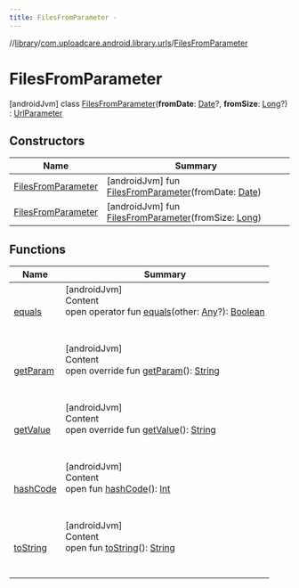 ```yaml
---
title: FilesFromParameter -
---
```

//[library](../../index.md)/[com.uploadcare.android.library.urls](../index.md)/[FilesFromParameter](index.md)



# FilesFromParameter  
 [androidJvm] class [FilesFromParameter](index.md)(**fromDate**: [Date](https://developer.android.com/reference/kotlin/java/util/Date.html)?, **fromSize**: [Long](https://kotlinlang.org/api/latest/jvm/stdlib/kotlin/-long/index.html)?) : [UrlParameter](../-url-parameter/index.md)   


## Constructors  
  
|  Name|  Summary| 
|---|---|
| <a name="com.uploadcare.android.library.urls/FilesFromParameter/FilesFromParameter/#java.util.Date/PointingToDeclaration/"></a>[FilesFromParameter](-files-from-parameter.md)| <a name="com.uploadcare.android.library.urls/FilesFromParameter/FilesFromParameter/#java.util.Date/PointingToDeclaration/"></a> [androidJvm] fun [FilesFromParameter](-files-from-parameter.md)(fromDate: [Date](https://developer.android.com/reference/kotlin/java/util/Date.html))   <br>
| <a name="com.uploadcare.android.library.urls/FilesFromParameter/FilesFromParameter/#kotlin.Long/PointingToDeclaration/"></a>[FilesFromParameter](-files-from-parameter.md)| <a name="com.uploadcare.android.library.urls/FilesFromParameter/FilesFromParameter/#kotlin.Long/PointingToDeclaration/"></a> [androidJvm] fun [FilesFromParameter](-files-from-parameter.md)(fromSize: [Long](https://kotlinlang.org/api/latest/jvm/stdlib/kotlin/-long/index.html))   <br>


## Functions  
  
|  Name|  Summary| 
|---|---|
| <a name="kotlin/Any/equals/#kotlin.Any?/PointingToDeclaration/"></a>[equals](../../com.uploadcare.android.library.utils/-moshi-adapter/index.md#%5Bkotlin%2FAny%2Fequals%2F%23kotlin.Any%3F%2FPointingToDeclaration%2F%5D%2FFunctions%2F2103969333)| <a name="kotlin/Any/equals/#kotlin.Any?/PointingToDeclaration/"></a>[androidJvm]  <br>Content  <br>open operator fun [equals](../../com.uploadcare.android.library.utils/-moshi-adapter/index.md#%5Bkotlin%2FAny%2Fequals%2F%23kotlin.Any%3F%2FPointingToDeclaration%2F%5D%2FFunctions%2F2103969333)(other: [Any](https://kotlinlang.org/api/latest/jvm/stdlib/kotlin/-any/index.html)?): [Boolean](https://kotlinlang.org/api/latest/jvm/stdlib/kotlin/-boolean/index.html)  <br><br><br>
| <a name="com.uploadcare.android.library.urls/FilesFromParameter/getParam/#/PointingToDeclaration/"></a>[getParam](get-param.md)| <a name="com.uploadcare.android.library.urls/FilesFromParameter/getParam/#/PointingToDeclaration/"></a>[androidJvm]  <br>Content  <br>open override fun [getParam](get-param.md)(): [String](https://kotlinlang.org/api/latest/jvm/stdlib/kotlin/-string/index.html)  <br><br><br>
| <a name="com.uploadcare.android.library.urls/FilesFromParameter/getValue/#/PointingToDeclaration/"></a>[getValue](get-value.md)| <a name="com.uploadcare.android.library.urls/FilesFromParameter/getValue/#/PointingToDeclaration/"></a>[androidJvm]  <br>Content  <br>open override fun [getValue](get-value.md)(): [String](https://kotlinlang.org/api/latest/jvm/stdlib/kotlin/-string/index.html)  <br><br><br>
| <a name="kotlin/Any/hashCode/#/PointingToDeclaration/"></a>[hashCode](../../com.uploadcare.android.library.utils/-moshi-adapter/index.md#%5Bkotlin%2FAny%2FhashCode%2F%23%2FPointingToDeclaration%2F%5D%2FFunctions%2F2103969333)| <a name="kotlin/Any/hashCode/#/PointingToDeclaration/"></a>[androidJvm]  <br>Content  <br>open fun [hashCode](../../com.uploadcare.android.library.utils/-moshi-adapter/index.md#%5Bkotlin%2FAny%2FhashCode%2F%23%2FPointingToDeclaration%2F%5D%2FFunctions%2F2103969333)(): [Int](https://kotlinlang.org/api/latest/jvm/stdlib/kotlin/-int/index.html)  <br><br><br>
| <a name="kotlin/Any/toString/#/PointingToDeclaration/"></a>[toString](../../com.uploadcare.android.library.utils/-moshi-adapter/index.md#%5Bkotlin%2FAny%2FtoString%2F%23%2FPointingToDeclaration%2F%5D%2FFunctions%2F2103969333)| <a name="kotlin/Any/toString/#/PointingToDeclaration/"></a>[androidJvm]  <br>Content  <br>open fun [toString](../../com.uploadcare.android.library.utils/-moshi-adapter/index.md#%5Bkotlin%2FAny%2FtoString%2F%23%2FPointingToDeclaration%2F%5D%2FFunctions%2F2103969333)(): [String](https://kotlinlang.org/api/latest/jvm/stdlib/kotlin/-string/index.html)  <br><br><br>

